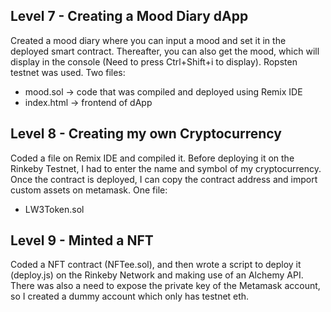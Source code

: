 
## Level 7 - Creating a Mood Diary dApp
Created a mood diary where you can input a mood and set it in the deployed smart contract. Thereafter, you can also get the mood, which will display in the console (Need to press Ctrl+Shift+i to display). Ropsten testnet was used. 
Two files:
- mood.sol   -> code that was compiled and deployed using Remix IDE
- index.html  -> frontend of dApp

## Level 8 - Creating my own Cryptocurrency
Coded a file on Remix IDE and compiled it. Before deploying it on the Rinkeby Testnet, I had to enter the name and symbol of my cryptocurrency. Once the contract is deployed, I can copy the contract address and import custom assets on metamask. 
One file:
- LW3Token.sol

## Level 9 - Minted a NFT
Coded a NFT contract (NFTee.sol), and then wrote a script to deploy it (deploy.js) on the Rinkeby Network and making use of an Alchemy API. There was also a need to expose the private key of the Metamask account, so I created a dummy account which only has testnet eth. 
